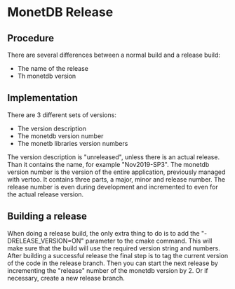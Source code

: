 # MonetDB Release

## Procedure
There are several differences between a normal build and a release build:
- The name of the release
- Th monetdb version

## Implementation
There are 3 different sets of versions:
- The version description
- The monetdb version number
- The monetb libraries version numbers

The version description is "unreleased", unless there is an actual release. Than it contains the name, for example "Nov2019-SP3". The monetdb version number is the version of the entire application, previously managed with vertoo. It contains three parts, a major, minor and release number. The release number is even during development and incremented to even for the actual release version.

## Building a release
When doing a release build, the only extra thing to do is to add the "-DRELEASE_VERSION=ON" parameter to the cmake command. This will make sure that the build will use the required version string and numbers. After building a successful release the final step is to tag the current version of the code in the release branch. Then you can start the next release by incrementing the "release" number of the monetdb version by 2. Or if necessary, create a new release branch.

